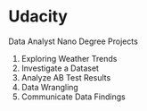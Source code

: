 # Udacity
Data Analyst Nano Degree Projects
1. Exploring Weather Trends
2. Investigate a Dataset
3. Analyze AB Test Results
4. Data Wrangling
5. Communicate Data Findings
